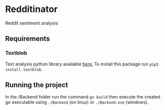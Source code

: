 # Redditinator
Reddit sentiment analysis

## Requirements
### Textblob
Text analysis python library available <a href="https://textblob.readthedocs.io/en/dev/">here.</a> To install this package run `pip3 install textblob`.

## Running the project
In the /Backend folder run the command `go build` then execute the created go executable using `./Backend` (on linux) or `./Backend.exe` (windows).

